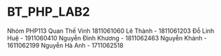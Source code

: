 # BT_PHP_LAB2
Nhóm PHP113
Quan Thế Vinh 1811061060
Lê Thành - 1811061203
Đỗ Linh Huệ - 1911060410
Nguyễn Đình Khương - 1811062463
Nguyễn Khánh - 1611062199
Nguyễn Hà Anh - 1711062518